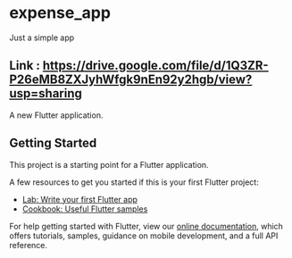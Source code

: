 # expense_app
Just a simple app
## Link : https://drive.google.com/file/d/1Q3ZR-P26eMB8ZXJyhWfgk9nEn92y2hgb/view?usp=sharing
A new Flutter application.

## Getting Started

This project is a starting point for a Flutter application.

A few resources to get you started if this is your first Flutter project:

- [Lab: Write your first Flutter app](https://flutter.dev/docs/get-started/codelab)
- [Cookbook: Useful Flutter samples](https://flutter.dev/docs/cookbook)

For help getting started with Flutter, view our
[online documentation](https://flutter.dev/docs), which offers tutorials,
samples, guidance on mobile development, and a full API reference.
